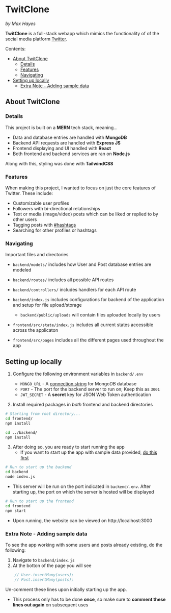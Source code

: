 <!-- omit in toc -->
# TwitClone 
*by Max Hayes*

**TwitClone** is a full-stack webapp which mimics the functionality of of the social media platform [Twitter](https://www.twitter.com). 

Contents:
- [About TwitClone](#about-twitclone)
  - [Details](#details)
  - [Features](#features)
  - [Navigating](#navigating)
- [Setting up locally](#setting-up-locally)
  - [Extra Note - Adding sample data](#extra-note---adding-sample-data)


## About TwitClone

### Details
This project is built on a **MERN** tech stack, meaning...
* Data and database entries are handled with **MongoDB**
* Backend API requests are handled with **Express JS**
* Frontend displaying and UI handled with **React**
* Both frontend and backend services are ran on **Node.js**

Along with this, styling was done with **TailwindCSS**

### Features
When making this project, I wanted to focus on just the core features of Twitter. These include:

* Customizable user profiles
* Followers with bi-directional relationships
* Text or media (image/video) posts which can be liked or replied to by other users
* Tagging posts with [#hashtags](#features)
* Searching for other profiles or hashtags

### Navigating
Important files and directories
* `backend/models/` includes how User and Post database entries are modeled
* `backend/routes/` includes all possible API routes
* `backend/controllers/` includes handlers for each API route
* `backend/index.js` includes configurations for backend of the application and setup for file upload/storage
  * `backend/public/uploads` will contain files uploaded locally by users

* `frontend/src/state/index.js` includes all current states accessible across the applicaton
* `frontend/src/pages` includes all the different pages used throughout the app 

## Setting up locally
1. Configure the following environment variables in `backend/.env`
   * `MONGO_URL` - A [connection string](https://www.mongodb.com/basics/mongodb-connection-string) for MongoDB database
   * `PORT` - The port for the backend server to run on; Keep this as `3001`
   * `JWT_SECRET` - A **secret** key for JSON Web Token authentication

2. Install required packages in *both* frontend and backend directories
```bash
# Starting from root directory...
cd frontend/
npm install

cd ../backend/
npm install
```
3. After doing so, you are ready to start running the app
   * If you want to start up the app with sample data provided, [do this first](#extra-note---adding-sample-data)
```bash
# Run to start up the backend
cd backend
node index.js
```
* This server will be run on the port indicated in `backend/.env`. After starting up, the port on which the server is hosted will be displayed
```bash
# Run to start up the frontend
cd frontend
npm start
```
* Upon running, the website can be viewed on http://localhost:3000

### Extra Note - Adding sample data
To see the app working with some users and posts already existing, do the following:

1. Navigate to `backend/index.js`
2. At the botton of the page you will see
```javascript
    // User.insertMany(users);
    // Post.insertMany(posts);
```
  Un-comment these lines upon initially starting up the app.
  * This process only has to be done **once**, so make sure to **comment these lines out again** on subsequent uses
